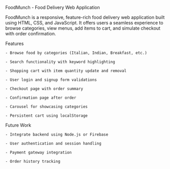  FoodMunch - Food Delivery Web Application

FoodMunch is a responsive, feature-rich food delivery web application built using HTML, CSS, and JavaScript. It offers users a seamless experience to browse categories, view menus, add items to cart, and simulate checkout with order confirmation.

Features

    - Browse food by categories (Italian, Indian, Breakfast, etc.)

    - Search functionality with keyword highlighting

    - Shopping cart with item quantity update and removal

    - User login and signup form validations

    - Checkout page with order summary

    - Confirmation page after order

    - Carousel for showcasing categories

    - Persistent cart using localStorage

Future Work

    - Integrate backend using Node.js or Firebase

    - User authentication and session handling

    - Payment gateway integration

    - Order history tracking
